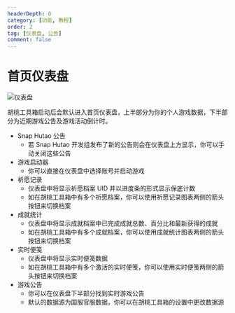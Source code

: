 ```yaml
---
headerDepth: 0
category: [功能, 教程]
order: 2
tag: [仪表盘, 公告]
comment: false
---
```


# 首页仪表盘

![仪表盘](https://img.alicdn.com/imgextra/i2/1797064093/O1CN01Nlz8ca1g6e0tyxrBa_!!1797064093.png_.webp)

胡桃工具箱启动后会默认进入首页仪表盘，上半部分为你的个人游戏数据，下半部分为近期游戏公告及游戏活动倒计时。

- Snap Hutao 公告
  - 若 Snap Hutao 开发组发布了新的公告则会在仪表盘上方显示，你可以手动关闭这些公告
- 游戏启动器
  - 你可以直接在仪表盘中选择账号并启动游戏
- 祈愿记录
  - 仪表盘中将显示祈愿档案 UID 并以进度条的形式显示保底计数
  - 如在胡桃工具箱中有多个祈愿档案，你可以使用祈愿记录图表两侧的箭头按钮来切换档案
- 成就统计
  - 仪表盘中将显示成就档案中已完成成就总数、百分比和最新获得的成就
  - 如在胡桃工具箱中有多个成就档案，你可以使用成就统计图表两侧的箭头按钮来切换档案
- 实时便笺
  - 仪表盘中将显示实时便笺数据
  - 如在胡桃工具箱中有多个激活的实时便笺，你可以使用实时便笺两侧的箭头按钮来切换档案
- 游戏公告
  - 你可以在仪表盘下半部分找到实时游戏公告
  - 默认的数据源为国服官服数据，你可以在胡桃工具箱的设置中更改数据源
